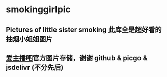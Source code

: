 # smokinggirlpic
## Pictures of little sister smoking  此库全是超好看的抽烟小姐姐图片

## [爱主播吧](https://www.aizhubo.org)官方图片存储，谢谢 github & picgo & jsdelivr (不分先后)
